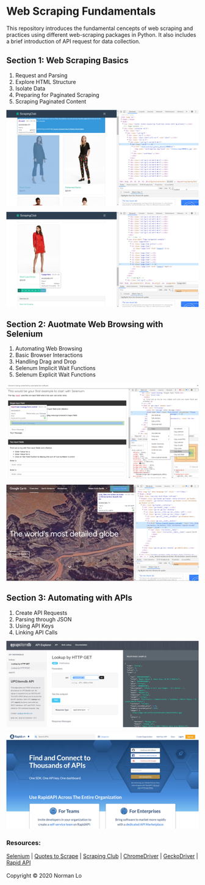 # Web Scraping Fundamentals
This repository introduces the fundamental cencepts of web scraping and practices using different web-scraping packages in Python. It also includes a brief introduction of API request for data collection.

## Section 1: Web Scraping Basics
1. Request and Parsing
2. Explore HTML Structure
3. Isolate Data
4. Preparing for Paginated Scraping
5. Scraping Paginated Content

![web_scraping](images/Scraping_Club_2.png)

![web_scraping](images/Scraping_Club_3.png)

## Section 2: Auotmate Web Browsing with Selenium
1. Automating Web Browsing
2. Basic Browser Interactions
3. Handling Drag and Drop
4. Selenum Implicit Wait Functions
5. Selenum Explicit Wait Functions

![web_scraping](images/SeleniumEasy1.png)

![web_scraping](images/GoogleEarth_button.png)

## Section 3: Automating with APIs
1. Create API Requests
2. Parsing through JSON
3. Using API Keys
4. Linking API Calls

![web_scraping](images/upcitemdb_request.png)

![web_scraping](images/RapidAPI.png)

### Resources:  

[Selenium](https://selenium-python.readthedocs.io/)  |  [Quotes to Scrape](http://quotes.toscrape.com/)  |  [Scraping Club](https://scrapingclub.com/)  |  [ChromeDriver](https://chromedriver.chromium.org)  |  [GeckoDriver](https://github.com/mozilla/geckodriver)  |  [Rapid API](https://rapidapi.com/)
<br>
<br>
Copyright © 2020 Norman Lo
